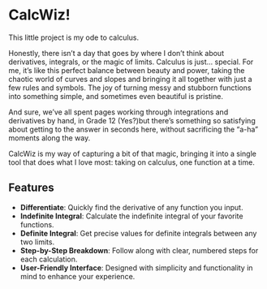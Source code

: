 # CalcWiz!

This little project is my ode to calculus. 

Honestly, there isn’t a day that goes by where I don’t think about derivatives, integrals, or the magic of limits. Calculus is just... special. For me, it’s like this perfect balance between beauty and power, taking the chaotic world of curves and slopes and bringing it all together with just a few rules and symbols. The joy of turning messy and stubborn functions into something simple, and sometimes even beautiful is pristine. 

And sure, we’ve all spent pages working through integrations and derivatives by hand, in Grade 12 (Yes?)but there’s something so satisfying about getting to the answer in seconds here, without sacrificing the “a-ha” moments along the way.

CalcWiz is my way of capturing a bit of that magic, bringing it into a single tool that does what I love most: taking on calculus, one function at a time.


## Features

- **Differentiate**: Quickly find the derivative of any function you input.
- **Indefinite Integral**: Calculate the indefinite integral of your favorite functions.
- **Definite Integral**: Get precise values for definite integrals between any two limits.
- **Step-by-Step Breakdown**: Follow along with clear, numbered steps for each calculation.
- **User-Friendly Interface**: Designed with simplicity and functionality in mind to enhance your experience.
